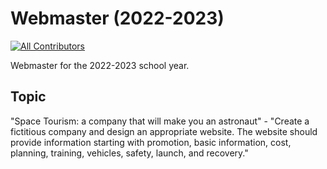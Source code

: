 # Webmaster (2022-2023)

<!-- ALL-CONTRIBUTORS-BADGE:START - Do not remove or modify this section -->
[![All Contributors](https://img.shields.io/badge/all_contributors-2-orange.svg?style=flat-square)](#contributors-)
<!-- ALL-CONTRIBUTORS-BADGE:END -->

Webmaster for the 2022-2023 school year.

## Topic

"Space Tourism: a company that will make you an astronaut" - "Create a fictitious company and design an appropriate website. The website should provide information starting with promotion, basic information, cost, planning, training, vehicles, safety, launch, and recovery."
